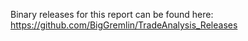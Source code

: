 

Binary releases for this report can be found here:
https://github.com/BigGremlin/TradeAnalysis_Releases
